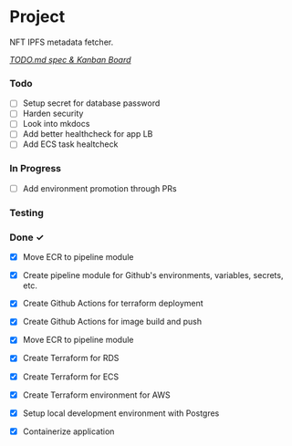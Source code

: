 # Project

NFT IPFS metadata fetcher.

<em>[TODO.md spec & Kanban Board](https://bit.ly/3fCwKfM)</em>

### Todo

- [ ] Setup secret for database password  
- [ ] Harden security  
- [ ] Look into mkdocs  
- [ ] Add better healthcheck for app LB  
- [ ] Add ECS task healtcheck  

### In Progress

- [ ] Add environment promotion through PRs  

### Testing


### Done ✓

- [x] Move ECR to pipeline module  
- [x] Create pipeline module for Github's environments, variables, secrets, etc.  
- [x] Create Github Actions for terraform deployment  
- [x] Create Github Actions for image build and push  
- [x] Move ECR to pipeline module  
- [x] Create Terraform for RDS  
- [x] Create Terraform for ECS  
- [x] Create Terraform environment for AWS  
- [x] Setup local development environment with Postgres  
- [x] Containerize application  

